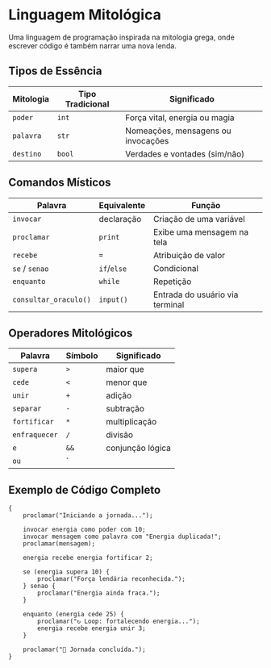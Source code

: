 # Linguagem Mitológica

Uma linguagem de programação inspirada na mitologia grega, onde escrever código é também narrar uma nova lenda.

## Tipos de Essência

| Mitologia | Tipo Tradicional | Significado                        |
| --------- | ---------------- | ---------------------------------- |
| `poder`   | `int`            | Força vital, energia ou magia      |
| `palavra` | `str`            | Nomeações, mensagens ou invocações |
| `destino` | `bool`           | Verdades e vontades (sim/não)      |

## Comandos Místicos

| Palavra              | Equivalente | Função                                 |
|----------------------|-------------|----------------------------------------|
| `invocar`            | declaração  | Criação de uma variável                |
| `proclamar`          | `print`     | Exibe uma mensagem na tela             |
| `recebe`             | `=`         | Atribuição de valor                    |
| `se` / `senao`       | `if`/`else` | Condicional                            |
| `enquanto`           | `while`     | Repetição                              |
| `consultar_oraculo()`| `input()`   | Entrada do usuário via terminal        |

## Operadores Mitológicos

| Palavra        | Símbolo | Significado                     |
|----------------|---------|---------------------------------|
| `supera`       | `>`     | maior que                       |
| `cede`         | `<`     | menor que                       |
| `unir`         | `+`     | adição                          |
| `separar`      | `-`     | subtração                       |
| `fortificar`   | `*`     | multiplicação                   |
| `enfraquecer`  | `/`     | divisão                         |
| `e`            | `&&`    | conjunção lógica                |
| `ou`           | `||`    | disjunção lógica                |

## Exemplo de Código Completo

```myth
{
    proclamar("Iniciando a jornada...");

    invocar energia como poder com 10;
    invocar mensagem como palavra com "Energia duplicada!";
    proclamar(mensagem);

    energia recebe energia fortificar 2;

    se (energia supera 10) {
        proclamar("Força lendária reconhecida.");
    } senao {
        proclamar("Energia ainda fraca.");
    }

    enquanto (energia cede 25) {
        proclamar("↻ Loop: fortalecendo energia...");
        energia recebe energia unir 3;
    }

    proclamar("🏁 Jornada concluída.");
}
